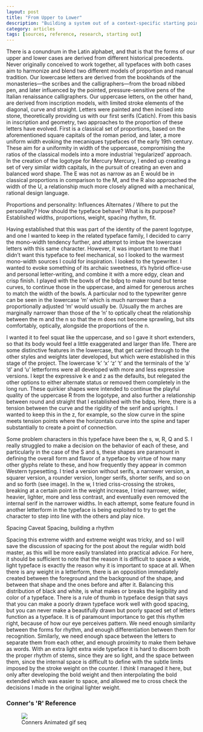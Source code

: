 ```yaml
---
layout: post
title: "From Upper to Lower"
description: "Building a system out of a context-specific starting point"
category: articles
tags: [sources, reference, research, starting out]
---
```


There is a conundrum in the Latin alphabet, and that is that the forms of our upper and lower cases are derived from different historical precedents. Never originally conceived to work together, all typefaces with both cases aim to harmonize and blend two different models of proportion and manual tradition. Our lowercase letters are derived from the bookhands of the monasteries—the scribes and the calligraphers—from the broad nibbed pen, and later influenced by the pointed, pressure-sensitive pens of the Italian renaissance calligraphers. Our uppercase letters, on the other hand, are derived from inscription models, with limited stroke elements of the diagonal, curve and straight. Letters were painted and then incised into stone, theoretically providing us with our first serifs (Catich). From this basis in inscription and geometry, two approaches to the proportion of these letters have evolved. First is a classical set of proportions, based on the aforementioned square capitals of the roman period, and later, a more uniform width evoking the mecaniques typefaces of the early 19th century. These aim for a uniformity in width of the uppercase, compromising the ratios of the classical models into a more industrial ‘regularized’ approach. In the creation of the logotype for Mercury Mercury, I ended up creating a set of very similar width capitals, in the pursuit of creating an even and balanced word shape. The E was not as narrow as an E would be in classical proportions in comparison to the M, and the R also approached the width of the U, a relationship much more closely aligned with a mechanical, rational design language.
 
Proportions and personality: Influences
Alternates / Where to put the personality?
How should the typeface behave?
What is its purpose?
Established widths, proportions, weight, spacing rhythm, fit.
 
Having established that this was part of the identity of the parent logotype, and one I wanted to keep in the related typeface family, I decided to carry the mono-width tendency further, and attempt to imbue the lowercase letters with this same character. However, it was important to me that I didn’t want this typeface to feel mechanical, so I looked to the warmest mono-width sources I could for inspiration. I looked to the typewriter. I wanted to evoke something of its archaic sweetness, it’s hybrid office-use and personal letter-writing, and combine it with a more edgy, clean and crisp finish. I played with the bowls of the bdpq to make round but tense curves, to continue those in the uppercase, and aimed for generous arches to match the width of the bowls. A particular nod to the typewriter genre can be seen in the lowercase ‘m’ which is much narrower than a proportionally adjusted ‘m’ would usually be. (Usually the m arches are marginally narrower than those of the ’n’ to optically cheat the relationship between the m and the n so that the m does not become sprawling, but sits comfortably, optically, alongside the proportions of the n.
 
I wanted it to feel squat like the uppercase, and so I gave it short extenders, so that its body would feel a little exaggerated and larger than life. There are some distinctive features in the lowercase, that get carried through to the other styles and weights later developed, but which were established in this stage of the project. The lowercase ‘k’ ‘x’ ‘z’ ’t’ and the terminals of the ‘a’ ‘d’ and ‘u’ letterforms were all developed with more and less expressive versions. I kept the expressive k e and z as the defaults, but relegated the other options to either alternate status or removed them completely in the long run. These quirkier shapes were intended to continue the playful quality of the uppercase R from the logotype, and also further a relationship between round and straight that I established with the bdpq. Here, there is a tension between the curve and the rigidity of the serif and uprights. I wanted to keep this in the z, for example, so the slow curve in the spine meets tension points where the horizontals curve into the spine and taper substantially to create a point of connection.
 
Some problem characters in this typeface have been the s, w, R, Q and S. I really struggled to make a decision on the behavior of each of these, and particularly in the case of the S and s, these shapes are paramount in defining the overall form and flavor of a typeface by virtue of how many other glyphs relate to these, and how frequently they appear in common Western typesetting. I tried a version without serifs, a narrower version, a squarer version, a rounder version, longer serifs, shorter serifs, and so on and so forth (see image). In the w, I tried criss-crossing the strokes, breaking at a certain point in the weight increase, I tried narrower, wider, heavier, lighter, more and less contrast, and eventually even removed the internal serif in the narrower widths. In each attempt, some feature found in another letterform in the typeface is being exploited to try to get the character to step into line with the others and play nice.
 
Spacing Caveat
Spacing, building a rhythm
 
Spacing this extreme width and extreme weight was tricky, and so I will save the discussion of spacing for the post about the regular width bold master, as this will be more easily translated into practical advice. For here, it should be sufficient to note that the reason it is difficult to space a wide, light typeface is exactly the reason why it is important to space at all. When there is any weight in a letterform, there is an opposition immediately created between the foreground and the background of the shape, and between that shape and the ones before and after it. Balancing this distribution of black and white, is what makes or breaks the legibility and color of a typeface. There is a rule of thumb in typeface design that says that you can make a poorly drawn typeface work well with good spacing, but you can never make a beautifully drawn but poorly spaced set of letters function as a typeface. It is of paramount importance to get this rhythm right, because of how our eye perceives pattern. We need enough similarity between the forms for rhythm, and enough differentiation between them for recognition. Similarly, we need enough space between the letters to separate them from each other, and enough proximity to make them behave as words. With an extra light extra wide typeface it is hard to discern both the proper rhythm of stems, since they are so light, and the space between them, since the internal space is difficult to define with the subtle limits imposed by the stroke weight on the counter. I *think* I managed it here, but only after developing the bold weight and then interpolating the bold extended which was easier to space, and allowed me to cross check the decisions I made in the original lighter weight.


### Conner's 'R' Reference

<figure>
	<img src=Illustrations_Conners R_01 copy 2.png)>
	<figcaption>Conners Animated gif seq</figcaption>
</figure>

